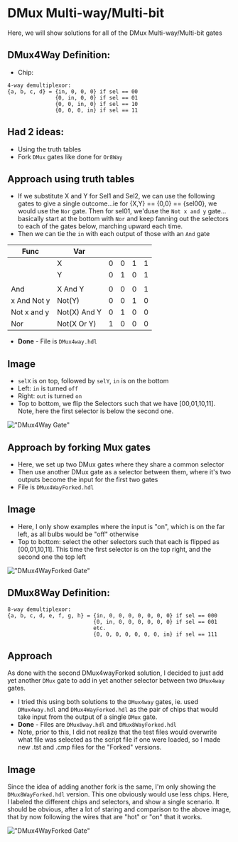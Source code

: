 # DMux Multi-way/Multi-bit
Here, we will show solutions for all of the DMux Multi-way/Multi-bit gates

##  DMux4Way Definition:
- Chip:
```
4-way demultiplexor:
{a, b, c, d} = {in, 0, 0, 0} if sel == 00
               {0, in, 0, 0} if sel == 01
               {0, 0, in, 0} if sel == 10
               {0, 0, 0, in} if sel == 11
```

## Had 2 ideas:
- Using the truth tables
- Fork `DMux` gates like done for `Or8Way`

## Approach using truth tables
- If we substitute X and Y for Sel1 and Sel2, we can use the following gates to give a single outcome...ie for {X,Y} == {0,0} == {sel00}, we would use the `Nor` gate.  Then for sel01, we'duse the `Not x and y` gate... basically start at the bottom with `Nor` and keep fanning out the selectors to each of the gates below, marching upward each time.
- Then we can tie the `in` with each output of those with an `And` gate

| Func  | Var          |   |   |   |   |
|-------|--------------|---|---|---|---|
|      | X             | 0 | 0 | 1 | 1 |
|      | Y             | 0 | 1 | 0 | 1 |
||||||
| And         | X And Y      | 0 | 0 | 0 | 1 |
| x And Not y | Not(Y)       | 0 | 0 | 1 | 0 |
| Not x and y | Not(X) And Y | 0 | 1 | 0 | 0 |
| Nor         | Not(X Or Y)  | 1 | 0 | 0 | 0 |

- **Done** - File is `DMux4way.hdl`

## Image
- `selX` is on top, followed by `selY`, `in` is on the bottom
- Left: `in` is turned `off`
- Right: `out` is turned `on`
- Top to bottom, we flip the Selectors such that we have [00,01,10,11]. Note, here the first selector is below the second one.

!["DMux4Way Gate"](../img/project-01.10-DMux4Way.png)

## Approach by forking Mux gates
- Here, we set up two DMux gates where they share a common selector
- Then use another DMux gate as a selector between them, where it's two outputs become the input for the first two gates
- File is `DMux4WayForked.hdl`

## Image
- Here, I only show examples where the input is "on", which is on the far left, as all bulbs would be "off" otherwise
- Top to bottom: select the other selectors such that each is flipped as [00,01,10,11]. This time the first selector is on the top right, and the second one the top left

!["DMux4WayForked Gate"](../img/project-01.10-DMux4WayForked.png)

##  DMux8Way Definition:
```
8-way demultiplexor:
{a, b, c, d, e, f, g, h} = {in, 0, 0, 0, 0, 0, 0, 0} if sel == 000
                           {0, in, 0, 0, 0, 0, 0, 0} if sel == 001
                           etc.
                           {0, 0, 0, 0, 0, 0, 0, in} if sel == 111
```

## Approach
As done with the second DMux4wayForked solution, I decided to just add yet another `DMux` gate to add in yet another selector between two `DMux4way` gates.
- I tried this using both solutions to the `DMux4way` gates, ie. used `DMux4way.hdl` and `DMux4WayForked.hdl` as the pair of chips that would take input from the output of a single `DMux` gate.
- **Done** - Files are `DMux8way.hdl` and `DMux8WayForked.hdl`
- Note, prior to this, I did not realize that the test files would overwrite what file was selected as the script file if one were loaded, so I made new .tst and .cmp files for the "Forked" versions.

## Image
Since the idea of adding another fork is the same, I'm only showing the `DMux8WayForked.hdl` version. This one obviously would use less chips. Here, I labeled the different chips and selectors, and show a single scenario. It should be obvious, after a lot of staring and comparison to the above image, that by now following the wires that are "hot" or "on" that it works.

!["DMux4WayForked Gate"](../img/project-01.10-DMux8WayForked.png)
